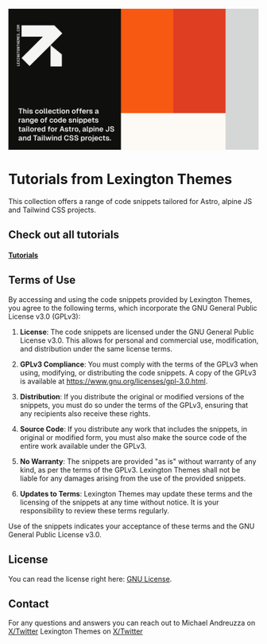 ![Tutorials image](/public/images/tutorials.png)

# Tutorials from Lexington Themes

This collection offers a range of code snippets tailored for Astro, alpine JS and Tailwind CSS projects.

## Check out all tutorials

#### [Tutorials](https://lexingtonthemes.com/tutorials)

## Terms of Use

By accessing and using the code snippets provided by Lexington Themes, you agree to the following terms, which incorporate the GNU General Public License v3.0 (GPLv3):

1. **License**: The code snippets are licensed under the GNU General Public License v3.0. This allows for personal and commercial use, modification, and distribution under the same license terms.

2. **GPLv3 Compliance**: You must comply with the terms of the GPLv3 when using, modifying, or distributing the code snippets. A copy of the GPLv3 is available at <https://www.gnu.org/licenses/gpl-3.0.html>.

3. **Distribution**: If you distribute the original or modified versions of the snippets, you must do so under the terms of the GPLv3, ensuring that any recipients also receive these rights.

4. **Source Code**: If you distribute any work that includes the snippets, in original or modified form, you must also make the source code of the entire work available under the GPLv3.

5. **No Warranty**: The snippets are provided "as is" without warranty of any kind, as per the terms of the GPLv3. Lexington Themes shall not be liable for any damages arising from the use of the provided snippets.

6. **Updates to Terms**: Lexington Themes may update these terms and the licensing of the snippets at any time without notice. It is your responsibility to review these terms regularly.

Use of the snippets indicates your acceptance of these terms and the GNU General Public License v3.0.

## License

You can read the license right here: [GNU License](https://github.com/UnwrappedDesign/lexington-tutorials/blob/main/LICENSE).

## Contact

For any questions and answers you can reach out to Michael Andreuzza on [X/Twitter](https://x.com/mike_andreuzza) Lexington Themes on [X/Twitter](https://x.com/lexingtonthemes)
